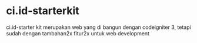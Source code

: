 # ci.id-starterkit
ci.id-starter kit merupakan web yang di bangun dengan codeigniter 3,
tetapi sudah dengan tambahan2x fitur2x untuk web development





